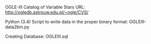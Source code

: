 OGLE-III Catalog of Variable Stars URL:
http://ogledb.astrouw.edu.pl/~ogle/CVS/

Python (3.4) Script to write data in the proper binary format:
OGLEIII-data2bin.py

Creating Database:
OGLEIII.sql